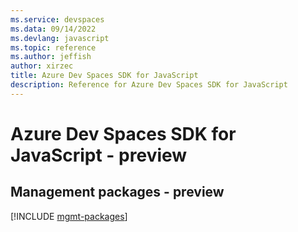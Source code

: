 ```yaml
---
ms.service: devspaces
ms.data: 09/14/2022
ms.devlang: javascript
ms.topic: reference
ms.author: jeffish
author: xirzec
title: Azure Dev Spaces SDK for JavaScript
description: Reference for Azure Dev Spaces SDK for JavaScript
---
```

# Azure Dev Spaces SDK for JavaScript - preview

## Management packages - preview
[!INCLUDE [mgmt-packages](dev-spaces-mgmt-index.md)]
